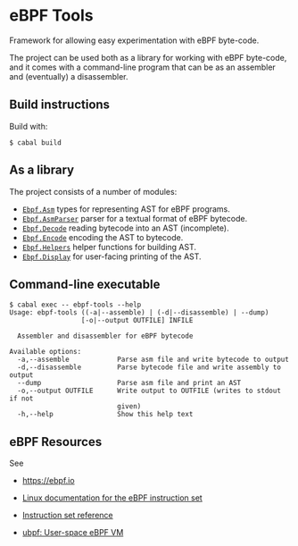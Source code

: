 eBPF Tools
==========

Framework for allowing easy experimentation with eBPF byte-code.

The project can be used both as a library for working with eBPF
byte-code, and it comes with a command-line program that can be as an
assembler and (eventually) a disassembler.


Build instructions
------------------

Build with:

    $ cabal build


As a library
------------

The project consists of a number of modules:

 * [`Ebpf.Asm`](./src/Ebpf/Asm.hs) types for representing AST for eBPF programs.
 * [`Ebpf.AsmParser`](./src/Ebpf/AsmParser.hs) parser for a textual format of eBPF bytecode.
 * [`Ebpf.Decode`](./src/Ebpf/Decode.hs) reading bytecode into an AST (incomplete).
 * [`Ebpf.Encode`](./src/Ebpf/Encode.hs) encoding the AST to bytecode.
 * [`Ebpf.Helpers`](./src/Ebpf/Helpers.hs) helper functions for building AST.
 * [`Ebpf.Display`](./src/Ebpf/Display.hs) for user-facing printing of the AST.



Command-line executable
-----------------------

```
$ cabal exec -- ebpf-tools --help
Usage: ebpf-tools ((-a|--assemble) | (-d|--disassemble) | --dump)
                  [-o|--output OUTFILE] INFILE

  Assembler and disassembler for eBPF bytecode

Available options:
  -a,--assemble            Parse asm file and write bytecode to output
  -d,--disassemble         Parse bytecode file and write assembly to output
  --dump                   Parse asm file and print an AST
  -o,--output OUTFILE      Write output to OUTFILE (writes to stdout if not
                           given)
  -h,--help                Show this help text
```


eBPF Resources
--------------

See

* <https://ebpf.io>

* [Linux documentation for the eBPF instruction
  set](https://www.kernel.org/doc/Documentation/networking/filter.txt)

* [Instruction set
  reference](https://github.com/iovisor/bpf-docs/blob/master/eBPF.md)

* [ubpf: User-space eBPF VM](https://github.com/iovisor/ubpf/)

